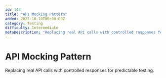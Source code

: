 ```yaml
---
id: 143
title: "API Mocking Pattern"
added: 2025-10-10T00:00:00Z
category: Testing
difficulty: Intermediate
metaDescription: "Replacing real API calls with controlled responses for predictable testing."
---
```


# API Mocking Pattern

Replacing real API calls with controlled responses for predictable testing.
